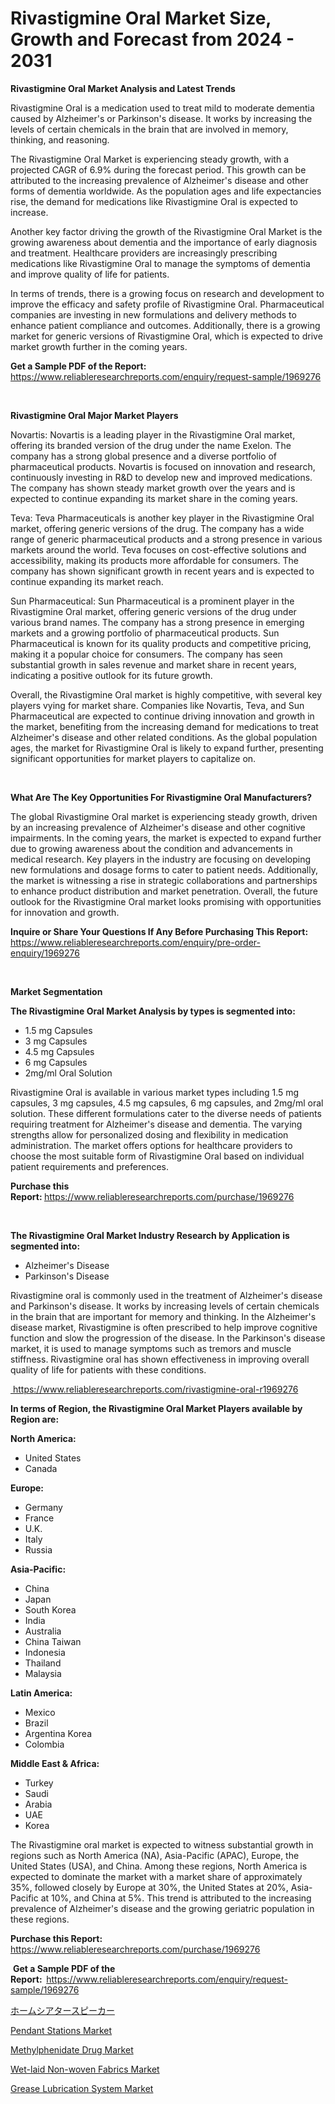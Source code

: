 <p><h1>Rivastigmine Oral Market Size, Growth and Forecast from 2024 - 2031</h1></p><p><strong>Rivastigmine Oral Market Analysis and Latest Trends</strong></p>
<p><p>Rivastigmine Oral is a medication used to treat mild to moderate dementia caused by Alzheimer's or Parkinson's disease. It works by increasing the levels of certain chemicals in the brain that are involved in memory, thinking, and reasoning.</p><p>The Rivastigmine Oral Market is experiencing steady growth, with a projected CAGR of 6.9% during the forecast period. This growth can be attributed to the increasing prevalence of Alzheimer's disease and other forms of dementia worldwide. As the population ages and life expectancies rise, the demand for medications like Rivastigmine Oral is expected to increase.</p><p>Another key factor driving the growth of the Rivastigmine Oral Market is the growing awareness about dementia and the importance of early diagnosis and treatment. Healthcare providers are increasingly prescribing medications like Rivastigmine Oral to manage the symptoms of dementia and improve quality of life for patients.</p><p>In terms of trends, there is a growing focus on research and development to improve the efficacy and safety profile of Rivastigmine Oral. Pharmaceutical companies are investing in new formulations and delivery methods to enhance patient compliance and outcomes. Additionally, there is a growing market for generic versions of Rivastigmine Oral, which is expected to drive market growth further in the coming years.</p></p>
<p><strong>Get a Sample PDF of the Report:&nbsp;</strong> <a href="https://www.reliableresearchreports.com/enquiry/request-sample/1969276">https://www.reliableresearchreports.com/enquiry/request-sample/1969276</a></p>
<p>&nbsp;</p>
<p><strong>Rivastigmine Oral Major Market Players</strong></p>
<p><p>Novartis: Novartis is a leading player in the Rivastigmine Oral market, offering its branded version of the drug under the name Exelon. The company has a strong global presence and a diverse portfolio of pharmaceutical products. Novartis is focused on innovation and research, continuously investing in R&D to develop new and improved medications. The company has shown steady market growth over the years and is expected to continue expanding its market share in the coming years.</p><p>Teva: Teva Pharmaceuticals is another key player in the Rivastigmine Oral market, offering generic versions of the drug. The company has a wide range of generic pharmaceutical products and a strong presence in various markets around the world. Teva focuses on cost-effective solutions and accessibility, making its products more affordable for consumers. The company has shown significant growth in recent years and is expected to continue expanding its market reach.</p><p>Sun Pharmaceutical: Sun Pharmaceutical is a prominent player in the Rivastigmine Oral market, offering generic versions of the drug under various brand names. The company has a strong presence in emerging markets and a growing portfolio of pharmaceutical products. Sun Pharmaceutical is known for its quality products and competitive pricing, making it a popular choice for consumers. The company has seen substantial growth in sales revenue and market share in recent years, indicating a positive outlook for its future growth.</p><p>Overall, the Rivastigmine Oral market is highly competitive, with several key players vying for market share. Companies like Novartis, Teva, and Sun Pharmaceutical are expected to continue driving innovation and growth in the market, benefiting from the increasing demand for medications to treat Alzheimer's disease and other related conditions. As the global population ages, the market for Rivastigmine Oral is likely to expand further, presenting significant opportunities for market players to capitalize on.</p></p>
<p>&nbsp;</p>
<p><strong>What Are The Key Opportunities For Rivastigmine Oral Manufacturers?</strong></p>
<p><p>The global Rivastigmine Oral market is experiencing steady growth, driven by an increasing prevalence of Alzheimer's disease and other cognitive impairments. In the coming years, the market is expected to expand further due to growing awareness about the condition and advancements in medical research. Key players in the industry are focusing on developing new formulations and dosage forms to cater to patient needs. Additionally, the market is witnessing a rise in strategic collaborations and partnerships to enhance product distribution and market penetration. Overall, the future outlook for the Rivastigmine Oral market looks promising with opportunities for innovation and growth.</p></p>
<p><strong>Inquire or Share Your Questions If Any Before Purchasing This Report:</strong> <a href="https://www.reliableresearchreports.com/enquiry/pre-order-enquiry/1969276">https://www.reliableresearchreports.com/enquiry/pre-order-enquiry/1969276</a></p>
<p>&nbsp;</p>
<p><strong>Market Segmentation</strong></p>
<p><strong>The Rivastigmine Oral Market Analysis by types is segmented into:</strong></p>
<p><ul><li>1.5 mg Capsules</li><li>3 mg Capsules</li><li>4.5 mg Capsules</li><li>6 mg Capsules</li><li>2mg/ml Oral Solution</li></ul></p>
<p><p>Rivastigmine Oral is available in various market types including 1.5 mg capsules, 3 mg capsules, 4.5 mg capsules, 6 mg capsules, and 2mg/ml oral solution. These different formulations cater to the diverse needs of patients requiring treatment for Alzheimer's disease and dementia. The varying strengths allow for personalized dosing and flexibility in medication administration. The market offers options for healthcare providers to choose the most suitable form of Rivastigmine Oral based on individual patient requirements and preferences.</p></p>
<p><strong>Purchase this Report:&nbsp;</strong><a href="https://www.reliableresearchreports.com/purchase/1969276">https://www.reliableresearchreports.com/purchase/1969276</a></p>
<p>&nbsp;</p>
<p><strong>The Rivastigmine Oral Market Industry Research by Application is segmented into:</strong></p>
<p><ul><li>Alzheimer's Disease</li><li>Parkinson's Disease</li></ul></p>
<p><p>Rivastigmine oral is commonly used in the treatment of Alzheimer's disease and Parkinson's disease. It works by increasing levels of certain chemicals in the brain that are important for memory and thinking. In the Alzheimer's disease market, Rivastigmine is often prescribed to help improve cognitive function and slow the progression of the disease. In the Parkinson's disease market, it is used to manage symptoms such as tremors and muscle stiffness. Rivastigmine oral has shown effectiveness in improving overall quality of life for patients with these conditions.</p></p>
<p><a href="https://www.reliableresearchreports.com/rivastigmine-oral-r1969276">&nbsp;https://www.reliableresearchreports.com/rivastigmine-oral-r1969276</a></p>
<p><strong>In terms of Region, the Rivastigmine Oral Market Players available by Region are:</strong></p>
<p>
    <p> <strong> North America: </strong>
        <ul>
            <li>United States</li>
            <li>Canada</li>
        </ul>
        </p> 
    <p> <strong> Europe: </strong>
        <ul>
            <li>Germany</li>
            <li>France</li>
            <li>U.K.</li>
            <li>Italy</li>
            <li>Russia</li>
        </ul>
        </p> 
    <p> <strong> Asia-Pacific: </strong>
        <ul>
            <li>China</li>
            <li>Japan</li>
            <li>South Korea</li>
            <li>India</li>
            <li>Australia</li>
            <li>China Taiwan</li>
            <li>Indonesia</li>
            <li>Thailand</li>
            <li>Malaysia</li>
        </ul>
        </p> 
    <p> <strong> Latin America: </strong>
        <ul>
            <li>Mexico</li>
            <li>Brazil</li>
            <li>Argentina Korea</li>
            <li>Colombia</li>
        </ul>
        </p> 
    <p> <strong> Middle East & Africa: </strong>
        <ul>
            <li>Turkey</li>
            <li>Saudi</li>
            <li>Arabia</li>
            <li>UAE</li>
            <li>Korea</li>
        </ul>
    </p>
    </p>
<p><p>The Rivastigmine oral market is expected to witness substantial growth in regions such as North America (NA), Asia-Pacific (APAC), Europe, the United States (USA), and China. Among these regions, North America is expected to dominate the market with a market share of approximately 35%, followed closely by Europe at 30%, the United States at 20%, Asia-Pacific at 10%, and China at 5%. This trend is attributed to the increasing prevalence of Alzheimer's disease and the growing geriatric population in these regions.</p></p>
<p><strong>Purchase this Report: </strong><a href="https://www.reliableresearchreports.com/purchase/1969276">https://www.reliableresearchreports.com/purchase/1969276</a></p>
<p>&nbsp;<strong>Get a Sample PDF of the Report:&nbsp;&nbsp;</strong><a href="https://www.reliableresearchreports.com/enquiry/request-sample/1969276">https://www.reliableresearchreports.com/enquiry/request-sample/1969276</a></p>
<p><strong></strong></p>
<p><p><a href="https://github.com/nemesis2824/Market-Research-Report-List-1/blob/main/926532458610.md">ホームシアタースピーカー</a></p><p><a href="https://www.linkedin.com/pulse/pendant-stations-market-research-report-its-history-forecast-vrz9e">Pendant Stations Market</a></p><p><a href="https://github.com/gamblestampleyjenny50m5sl6/Market-Research-Report-List-2/blob/main/methylphenidate-drug-market.md">Methylphenidate Drug Market</a></p><p><a href="https://issuu.com/reportprime-2/docs/wet-laid-non-woven-fabrics-market-size-2030.pptx">Wet-laid Non-woven Fabrics Market</a></p><p><a href="https://www.linkedin.com/pulse/decoding-grease-lubrication-system-market-metrics-share-trends-klhte">Grease Lubrication System Market</a></p></p>